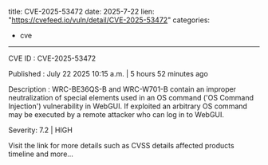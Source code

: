 
title: CVE-2025-53472
date: 2025-7-22
lien: "https://cvefeed.io/vuln/detail/CVE-2025-53472"
categories:
  - cve
---

CVE ID : CVE-2025-53472

Published :  July 22
2025
10:15 a.m. | 5 hours
52 minutes ago

Description : WRC-BE36QS-B and WRC-W701-B contain an improper neutralization of special elements used in an OS command ('OS Command Injection') vulnerability in WebGUI. If exploited
an arbitrary OS command may be executed by a remote attacker who can log in to WebGUI.

Severity: 7.2 | HIGH

Visit the link for more details
such as CVSS details
affected products
timeline
and more...
